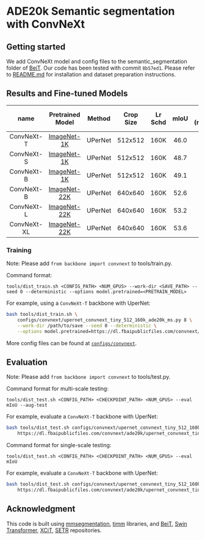 # ADE20k Semantic segmentation with ConvNeXt

## Getting started 

We add ConvNeXt model and config files to the semantic_segmentation folder of [BeiT](https://github.com/microsoft/unilm/tree/f8f3df80c65eb5e5fc6d6d3c9bd3137621795d1e/beit/semantic_segmentation).
Our code has been tested with commit `8b57ed1`. Please refer to [README.md](https://github.com/microsoft/unilm/tree/f8f3df80c65eb5e5fc6d6d3c9bd3137621795d1e/beit/semantic_segmentation/README.md) for installation and dataset preparation instructions.

## Results and Fine-tuned Models

| name | Pretrained Model | Method | Crop Size | Lr Schd | mIoU | mIoU (ms+flip) | #params | FLOPs | Fine-tuned Model |
|:---:|:---:|:---:|:---:| :---:|:---:|:---:|:---:| :---:|:---:|
| ConvNeXt-T | [ImageNet-1K](https://dl.fbaipublicfiles.com/convnext/convnext_tiny_1k_224.pth) | UPerNet | 512x512 | 160K | 46.0 | 46.7 | 60M | 939G | [model](https://dl.fbaipublicfiles.com/convnext/ade20k/upernet_convnext_tiny_1k_512x512.pth) |
| ConvNeXt-S | [ImageNet-1K](https://dl.fbaipublicfiles.com/convnext/convnext_small_1k_224.pth) | UPerNet | 512x512 | 160K | 48.7 | 49.6 | 82M | 1027G | [model](https://dl.fbaipublicfiles.com/convnext/ade20k/upernet_convnext_small_1k_512x512.pth) |
| ConvNeXt-B | [ImageNet-1K](https://dl.fbaipublicfiles.com/convnext/convnext_base_1k_224.pth) | UPerNet | 512x512 | 160K | 49.1 | 49.9 | 122M | 1170G | [model](https://dl.fbaipublicfiles.com/convnext/ade20k/upernet_convnext_base_1k_512x512.pth) |
| ConvNeXt-B | [ImageNet-22K](https://dl.fbaipublicfiles.com/convnext/convnext_base_22k_224.pth) | UPerNet | 640x640 | 160K | 52.6 | 53.1 | 122M | 1828G | [model](https://dl.fbaipublicfiles.com/convnext/ade20k/upernet_convnext_base_22k_640x640.pth) |
| ConvNeXt-L | [ImageNet-22K](https://dl.fbaipublicfiles.com/convnext/convnext_large_22k_224.pth) | UPerNet | 640x640 | 160K | 53.2 | 53.7 | 235M | 2458G | [model](https://dl.fbaipublicfiles.com/convnext/ade20k/upernet_convnext_large_22k_640x640.pth) |
| ConvNeXt-XL | [ImageNet-22K](https://dl.fbaipublicfiles.com/convnext/convnext_xlarge_22k_224.pth) | UPerNet | 640x640 | 160K | 53.6 | 54.0 | 391M | 3335G | [model](https://dl.fbaipublicfiles.com/convnext/ade20k/upernet_convnext_xlarge_22k_640x640.pth) |

### Training
Note: Please add `from backbone import convnext` to tools/train.py.

Command format:
```
tools/dist_train.sh <CONFIG_PATH> <NUM_GPUS> --work-dir <SAVE_PATH> --seed 0 --deterministic --options model.pretrained=<PRETRAIN_MODEL>
```

For example, using a `ConvNeXt-T` backbone with UperNet:
```bash
bash tools/dist_train.sh \
    configs/convnext/upernet_convnext_tiny_512_160k_ade20k_ms.py 8 \
    --work-dir /path/to/save --seed 0 --deterministic \
    --options model.pretrained=https://dl.fbaipublicfiles.com/convnext/convnext_tiny_1k_224.pth
```

More config files can be found at [`configs/convnext`](configs/convnext).


## Evaluation
Note: Please add `from backbone import convnext` to tools/test.py.

Command format for multi-scale testing:
```
tools/dist_test.sh <CONFIG_PATH> <CHECKPOINT_PATH> <NUM_GPUS> --eval mIoU --aug-test
```

For example, evaluate a `ConvNeXt-T` backbone with UperNet:
```bash
bash tools/dist_test.sh configs/convnext/upernet_convnext_tiny_512_160k_ade20k_ms.py \ 
    https://dl.fbaipublicfiles.com/convnext/ade20k/upernet_convnext_tiny_1k_512x512.pth 4 --eval mIoU --aug-test
```

Command format for single-scale testing:
```
tools/dist_test.sh <CONFIG_PATH> <CHECKPOINT_PATH> <NUM_GPUS> --eval mIoU
```

For example, evaluate a `ConvNeXt-T` backbone with UperNet:
```bash
bash tools/dist_test.sh configs/convnext/upernet_convnext_tiny_512_160k_ade20k_ss.py \ 
    https://dl.fbaipublicfiles.com/convnext/ade20k/upernet_convnext_tiny_1k_512x512.pth 4 --eval mIoU
```

## Acknowledgment 

This code is built using [mmsegmentation](https://github.com/open-mmlab/mmsegmentation), [timm](https://github.com/rwightman/pytorch-image-models) libraries, and [BeiT](https://github.com/microsoft/unilm/tree/f8f3df80c65eb5e5fc6d6d3c9bd3137621795d1e/beit), [Swin Transformer](https://github.com/microsoft/Swin-Transformer), [XCiT](https://github.com/facebookresearch/xcit), [SETR](https://github.com/fudan-zvg/SETR) repositories.